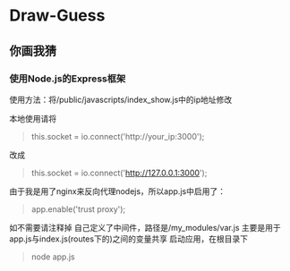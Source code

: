# Draw-Guess
## 你画我猜

### 使用Node.js的Express框架

使用方法：将/public/javascripts/index_show.js中的ip地址修改

本地使用请将
>this.socket = io.connect('http://your_ip:3000');

改成
> this.socket = io.connect('http://127.0.0.1:3000');

由于我是用了nginx来反向代理nodejs，所以app.js中启用了：
> app.enable('trust proxy');

如不需要请注释掉
自己定义了中间件，路径是/my_modules/var.js
主要是用于app.js与index.js(routes下的)之间的变量共享
启动应用，在根目录下
> node app.js
